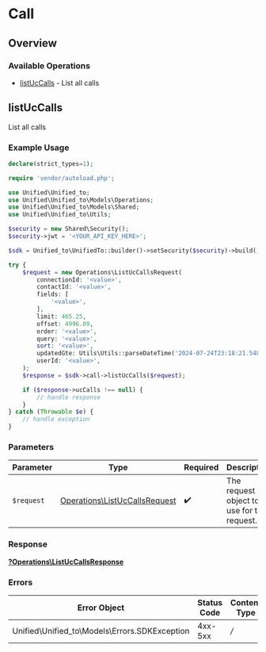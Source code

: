 # Call

## Overview

### Available Operations

* [listUcCalls](#listuccalls) - List all calls

## listUcCalls

List all calls

### Example Usage

```php
declare(strict_types=1);

require 'vendor/autoload.php';

use Unified\Unified_to;
use Unified\Unified_to\Models\Operations;
use Unified\Unified_to\Models\Shared;
use Unified\Unified_to\Utils;

$security = new Shared\Security();
$security->jwt = '<YOUR_API_KEY_HERE>';

$sdk = Unified_to\UnifiedTo::builder()->setSecurity($security)->build();

try {
    $request = new Operations\ListUcCallsRequest(
        connectionId: '<value>',
        contactId: '<value>',
        fields: [
            '<value>',
        ],
        limit: 465.25,
        offset: 4996.09,
        order: '<value>',
        query: '<value>',
        sort: '<value>',
        updatedGte: Utils\Utils::parseDateTime('2024-07-24T23:18:21.548Z'),
        userId: '<value>',
    );
    $response = $sdk->call->listUcCalls($request);

    if ($response->ucCalls !== null) {
        // handle response
    }
} catch (Throwable $e) {
    // handle exception
}
```

### Parameters

| Parameter                                                                      | Type                                                                           | Required                                                                       | Description                                                                    |
| ------------------------------------------------------------------------------ | ------------------------------------------------------------------------------ | ------------------------------------------------------------------------------ | ------------------------------------------------------------------------------ |
| `$request`                                                                     | [Operations\ListUcCallsRequest](../../Models/Operations/ListUcCallsRequest.md) | :heavy_check_mark:                                                             | The request object to use for the request.                                     |

### Response

**[?Operations\ListUcCallsResponse](../../Models/Operations/ListUcCallsResponse.md)**

### Errors

| Error Object                                  | Status Code                                   | Content Type                                  |
| --------------------------------------------- | --------------------------------------------- | --------------------------------------------- |
| Unified\Unified_to\Models\Errors.SDKException | 4xx-5xx                                       | */*                                           |
